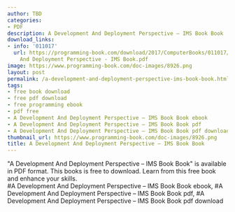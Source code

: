 ```yaml
---
author: TBD
categories:
- PDF
description: A Development And Deployment Perspective – IMS Book Book
download_links:
- info: '011017'
  url: https://programming-book.com/download/2017/ComputerBooks/011017/A Development
    And Deployment Perspective - IMS Book.pdf
image: https://www.programming-book.com/doc-images/8926.png
layout: post
permalink: /a-development-and-deployment-perspective-ims-book-book.html
tags:
- free book download
- free pdf download
- free programming ebook
- pdf free
- A Development And Deployment Perspective – IMS Book Book ebook
- A Development And Deployment Perspective – IMS Book Book pdf
- A Development And Deployment Perspective – IMS Book Book pdf download
thumbnail_url: https://www.programming-book.com/doc-images/8926.png
title: A Development And Deployment Perspective – IMS Book Book
---
```


 
<div class="item-desc text-justify">
  "A Development And Deployment Perspective – IMS Book Book" is available in PDF format. This books is free to download. Learn from this free book and enhance your skills.
  <br>
  #A Development And Deployment Perspective – IMS Book Book ebook, #A Development And Deployment Perspective – IMS Book Book pdf, #A Development And Deployment Perspective – IMS Book Book pdf download
</div>